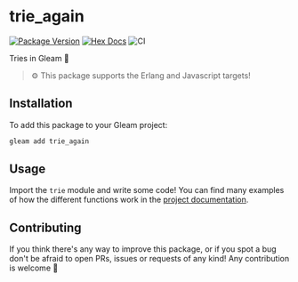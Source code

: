 # trie_again

[![Package Version](https://img.shields.io/hexpm/v/prefix_tree)](https://hex.pm/packages/prefix_tree)
[![Hex Docs](https://img.shields.io/badge/hex-docs-ffaff3)](https://hexdocs.pm/prefix_tree/)
![CI](https://github.com/giacomocavalieri/trie_again/workflows/CI/badge.svg?branch=main)

Tries in Gleam 🌳

> ⚙️ This package supports the Erlang and Javascript targets!

## Installation

To add this package to your Gleam project:

```sh
gleam add trie_again
```

## Usage

Import the `trie` module and write some code! You can find many examples of how the different functions work in the [project documentation]().

## Contributing

If you think there's any way to improve this package, or if you spot a bug don't be afraid to open PRs, issues or requests of any kind! Any contribution is welcome 💜
